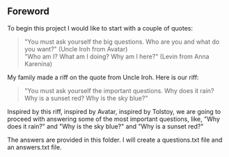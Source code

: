 ## Foreword

To begin this project I would like to start with a couple of quotes:

> "You must ask yourself the big questions. Who are you and what do you want?" (Uncle Iroh from Avatar)\
> "Who am I? What am I doing? Why am I here?" (Levin from Anna Karenina)

My family made a riff on the quote from Uncle Iroh. Here is our riff:

> "You must ask yourself the important questions. Why does it rain? Why is a sunset red? Why is the sky blue?"

Inspired by this riff, inspired by Avatar, inspired by Tolstoy, we are going to proceed with answering some of the most important questions, like, "Why does it rain?" and "Why is the sky blue?" and "Why is a sunset red?"

The answers are provided in this folder. I will create a questions.txt file and an answers.txt file.
